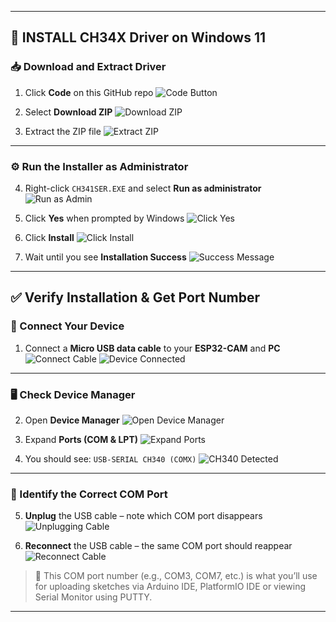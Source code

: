 
---

## 🧰 INSTALL CH34X Driver on Windows 11

### 📥 Download and Extract Driver

1. Click **Code** on this GitHub repo
   ![Code Button](images/install-step1.png)

2. Select **Download ZIP**
   ![Download ZIP](images/install-step2.png)

3. Extract the ZIP file
   ![Extract ZIP](images/install-step3.png)

---

### ⚙️ Run the Installer as Administrator

4. Right-click `CH341SER.EXE` and select **Run as administrator**
   ![Run as Admin](images/install-step4.png)

5. Click **Yes** when prompted by Windows
   ![Click Yes](images/install-step5.png)

6. Click **Install**
   ![Click Install](images/install-step6.png)

7. Wait until you see **Installation Success**
   ![Success Message](images/install-step7.png)

---

## ✅ Verify Installation & Get Port Number

### 🔌 Connect Your Device

1. Connect a **Micro USB data cable** to your **ESP32-CAM** and **PC**
   ![Connect Cable](images/verify-step1.png)
   ![Device Connected](images/verify-step2.png)

---

### 🖥️ Check Device Manager

2. Open **Device Manager**
   ![Open Device Manager](images/verify-step3.png)

3. Expand **Ports (COM & LPT)**
   ![Expand Ports](images/verify-step4.png)

4. You should see:
   `USB-SERIAL CH340 (COMX)`
   ![CH340 Detected](images/verify-step5.png)

---

### 🔄 Identify the Correct COM Port

5. **Unplug** the USB cable – note which COM port disappears
   ![Unplugging Cable](images/verify-step6.png)

6. **Reconnect** the USB cable – the same COM port should reappear
   ![Reconnect Cable](images/verify-step7.png)

> 📝 This COM port number (e.g., COM3, COM7, etc.) is what you’ll use for uploading sketches via Arduino IDE, PlatformIO IDE or viewing Serial Monitor using PUTTY.

---